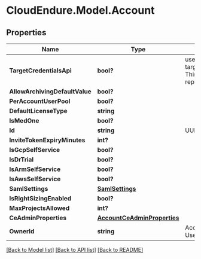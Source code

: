 # CloudEndure.Model.Account
## Properties

Name | Type | Description | Notes
------------ | ------------- | ------------- | -------------
**TargetCredentialsApi** | **bool?** | used to enable targetCloudCredentials. This API should be replaced soon. | [optional] 
**AllowArchivingDefaultValue** | **bool?** |  | [optional] 
**PerAccountUserPool** | **bool?** |  | [optional] 
**DefaultLicenseType** | **string** |  | [optional] 
**IsMedOne** | **bool?** |  | [optional] 
**Id** | **string** | UUID of the account | [optional] 
**InviteTokenExpiryMinutes** | **int?** |  | [optional] 
**IsGcpSelfService** | **bool?** |  | [optional] 
**IsDrTrial** | **bool?** |  | [optional] 
**IsArmSelfService** | **bool?** |  | [optional] 
**IsAwsSelfService** | **bool?** |  | [optional] 
**SamlSettings** | [**SamlSettings**](SamlSettings.md) |  | [optional] 
**IsRightSizingEnabled** | **bool?** |  | [optional] 
**MaxProjectsAllowed** | **int?** |  | [optional] 
**CeAdminProperties** | [**AccountCeAdminProperties**](AccountCeAdminProperties.md) |  | [optional] 
**OwnerId** | **string** | Account Owner (a User) | [optional] 

[[Back to Model list]](../README.md#documentation-for-models) [[Back to API list]](../README.md#documentation-for-api-endpoints) [[Back to README]](../README.md)

